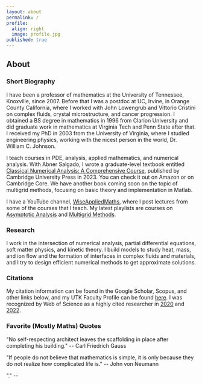 ```yaml
---
layout: about
permalink: /
profile:
  align: right
  image: profile.jpg
published: true
---
```


## About

### Short Biography
I have been a professor of mathematics at the University of Tennessee, Knoxville, since 2007. Before that I was a postdoc at UC, Irvine, in Orange County California, where I worked with John Lowengrub and Vittorio Cristini on complex fluids, crystal microstructure, and cancer progression. I obtained a BS degree in mathematics in 1996 from Clarion University and did graduate work in mathematics at Virginia Tech and Penn State after that. I received my PhD in 2003 from the University of Virginia, where I studied engineering physics, working with the nicest person in the world, Dr. William C. Johnson.

I teach courses in PDE, analysis, applied mathematics, and numerical analysis. With Abner Salgado, I wrote a graduate-level textbook entitled [Classical Numerical Analysis: A Comprehensive Course](https://doi.org/10.1017/9781108942607), published by Cambridge University Press in 2023. You can check it out on Amazon or on Cambridge Core. We have another book coming soon on the topic of multigrid methods, focusing on basic theory and implementation in Matlab.

I have a YouTube channel, [WiseAppliedMaths](http://www.youtube.com/@WiseAppliedMaths), where I post lectures from some of the courses that I teach. My latest playlists are courses on [Asymptotic Analysis](https://youtube.com/playlist?list=PLRC4Oo56zlKnNSCDSSny82UppC2-sCpeW&si=yZ-ix4LtlLVWlb5B) and [Multigrid Methods](https://youtube.com/playlist?list=PLRC4Oo56zlKk4oq6_nl38iy_R-12oOXj4&si=x_30AKDhYsrRKxJj).

### Research
I work in the intersection of numerical analysis, partial differential equations, soft matter physics, and kinetic theory. I build models to study heat, mass, and ion flow and the formation of interfaces in complex fluids and materials, and I try to design efficient numerical methods to get approximate solutions.

### Citations
My citation information can be found in the Google Scholar, Scopus, and other links below, and my UTK Faculty Profile can be found [here](https://faculty.utk.edu/Steven.Wise). I was recognized by Web of Science as a highly cited researcher in [2020](https://recognition.webofscience.com/awards/highly-cited/2020/) and [2022](https://recognition.webofscience.com/awards/highly-cited/2022/). 

### Favorite (Mostly Maths) Quotes

"No self-respecting architect leaves the scaffolding in place after completing his building." -- Carl Friedrich Gauss

"If people do not believe that mathematics is simple, it is only because they do not realize how complicated life is." -- John von Neumann

"." --
